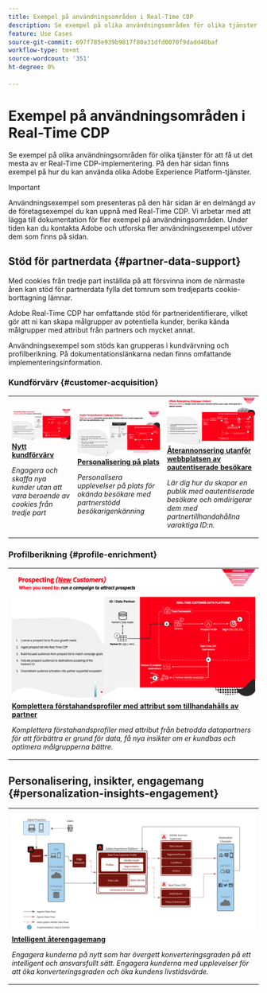 ```yaml
---
title: Exempel på användningsområden i Real-Time CDP
description: Se exempel på olika användningsområden för olika tjänster för att få ut det mesta av er Real-Time CDP-implementering.
feature: Use Cases
source-git-commit: 697f785e939b9817f80a31dfd0070f9dadd48baf
workflow-type: tm+mt
source-wordcount: '351'
ht-degree: 0%

---
```


# Exempel på användningsområden i Real-Time CDP

Se exempel på olika användningsområden för olika tjänster för att få ut det mesta av er Real-Time CDP-implementering. På den här sidan finns exempel på hur du kan använda olika Adobe Experience Platform-tjänster.

>[!IMPORTANT]
>
>Användningsexempel som presenteras på den här sidan är en delmängd av de företagsexempel du kan uppnå med Real-Time CDP. Vi arbetar med att lägga till dokumentation för fler exempel på användningsområden. Under tiden kan du kontakta Adobe och utforska fler användningsexempel utöver dem som finns på sidan.

## Stöd för partnerdata {#partner-data-support}

Med cookies från tredje part inställda på att försvinna inom de närmaste åren kan stöd för partnerdata fylla det tomrum som tredjeparts cookie-borttagning lämnar.

Adobe Real-Time CDP har omfattande stöd för partneridentifierare, vilket gör att ni kan skapa målgrupper av potentiella kunder, berika kända målgrupper med attribut från partners och mycket annat.

Användningsexempel som stöds kan grupperas i kundvärvning och profilberikning. På dokumentationslänkarna nedan finns omfattande implementeringsinformation.

### Kundförvärv {#customer-acquisition}

<table style="margin-top: 0 !important">
<tr>
  <td>
    <a href="../partner-data/prospecting.md">
      <img alt="Engagera och skaffa nya kunder utan att vara beroende av cookies från tredje part" src="/help/rtcdp/assets/partner-data/prospecting/prospecting-use-case-overview.png" />
    </a>
    <div>
      <a href="../partner-data/prospecting.md">
    <strong>Nytt kundförvärv</strong>
    </a>
    </div>
    <p>
    <em>Engagera och skaffa nya kunder utan att vara beroende av cookies från tredje part</em>
    <p>
  </td>
  <td>
    <a href="../partner-data/onsite-personalization.md">
      <img alt="Personalisera upplevelser på plats för okända besökare med partnerstödd besökarigenkänning" src="/help/rtcdp/assets/partner-data/onsite-personalization/onsite-personalization-overview.png" />
    </a>
    <div>
      <a href="../partner-data/onsite-personalization.md">
    <strong>Personalisering på plats</strong>
    </a>
    </div>
    <p>
    <em>Personalisera upplevelser på plats för okända besökare med partnerstödd besökarigenkänning</em>
    <p>
  </td>
  <td>
    <a href="../partner-data/offsite-retargeting.md">
      <img alt="Lär dig hur du skapar en publik med oautentiserade besökare och omdirigerar dem med partnertillhandahållna varaktiga ID:n." src="../assets/offsite-retargeting/header.png" />
    </a>
    <div>
      <a href="../partner-data/offsite-retargeting.md">
    <strong>Återannonsering utanför webbplatsen av oautentiserade besökare</strong>
    </a>
    </div>
    <p>
    <em>Lär dig hur du skapar en publik med oautentiserade besökare och omdirigerar dem med partnertillhandahållna varaktiga ID:n.</em>
    <p>
  </td>
  </tr>
  </table>

### Profilberikning {#profile-enrichment}

<table style="margin-top: 0 !important">
<tr>
  <td>
    <a href="../partner-data/prospecting.md">
      <img alt="Komplettera förstahandsprofiler med attribut som tillhandahålls av partner" src="/help/rtcdp/assets/partner-data/prospecting/prospecting-use-case-overview.png" />
    </a>
    <div>
      <a href="../partner-data/prospecting.md">
    <strong>Komplettera förstahandsprofiler med attribut som tillhandahålls av partner</strong>
    </a>
    </div>
    <p>
    <em>Komplettera förstahandsprofiler med attribut från betrodda datapartners för att förbättra er grund för data, få nya insikter om er kundbas och optimera målgrupperna bättre.</em>
    <p>
  </td>
  </tr>
  </table>

## Personalisering, insikter, engagemang {#personalization-insights-engagement}

<table style="margin-top: 0 !important">
<tr>
  <td>
    <a href="/help/rtcdp/use-case-guides/intelligent-re-engagement/intelligent-re-engagement.md">
      <img alt="Komplettera förstahandsprofiler med attribut som tillhandahålls av partner" src="/help/rtcdp/use-case-guides/intelligent-re-engagement/images/step-by-step.png" />
    </a>
    <div>
      <a href="../partner-data/prospecting.md">
    <strong>Intelligent återengagemang</strong>
    </a>
    </div>
    <p>
    <em>Engagera kunderna på nytt som har övergett konverteringsgraden på ett intelligent och ansvarsfullt sätt. Engagera kunderna med upplevelser för att öka konverteringsgraden och öka kundens livstidsvärde.</em>
    <p>
  </td>
  </tr>
  </table>
